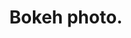 ---
image_path: /assets/images/media/photography/PB8.jpg
title: Bokeh photo.
weight: 5
size: med
proj: photography
gallery: true
---